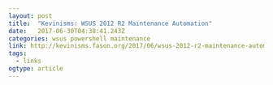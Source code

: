 ```yaml
---
layout: post 
title:  "Kevinisms: WSUS 2012 R2 Maintenance Automation" 
date:   2017-06-30T04:38:41.243Z 
categories: wsus powershell maintenance
link: http://kevinisms.fason.org/2017/06/wsus-2012-r2-maintenance-automation.html 
tags:
  - links
ogtype: article 
---
```


